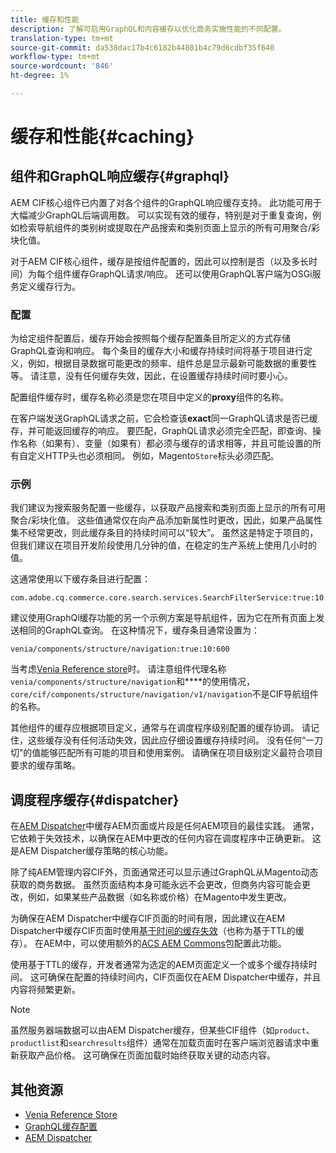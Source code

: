 ```yaml
---
title: 缓存和性能
description: 了解可启用GraphQL和内容缓存以优化商务实施性能的不同配置。
translation-type: tm+mt
source-git-commit: da538dac17b4c6182b44801b4c79d6cdbf35f640
workflow-type: tm+mt
source-wordcount: '846'
ht-degree: 1%

---
```


# 缓存和性能{#caching}

## 组件和GraphQL响应缓存{#graphql}

AEM CIF核心组件已内置了对各个组件的GraphQL响应缓存支持。 此功能可用于大幅减少GraphQL后端调用数。 可以实现有效的缓存，特别是对于重复查询，例如检索导航组件的类别树或提取在产品搜索和类别页面上显示的所有可用聚合/彩块化值。

对于AEM CIF核心组件，缓存是按组件配置的，因此可以控制是否（以及多长时间）为每个组件缓存GraphQL请求/响应。 还可以使用GraphQL客户端为OSGi服务定义缓存行为。

### 配置

为给定组件配置后，缓存开始会按照每个缓存配置条目所定义的方式存储GraphQL查询和响应。 每个条目的缓存大小和缓存持续时间将基于项目进行定义，例如，根据目录数据可能更改的频率、组件总是显示最新可能数据的重要性等。 请注意，没有任何缓存失效，因此，在设置缓存持续时间时要小心。

配置组件缓存时，缓存名称必须是您在项目中定义的&#x200B;**proxy**&#x200B;组件的名称。

在客户端发送GraphQL请求之前，它会检查该&#x200B;**exact**&#x200B;同一GraphQL请求是否已缓存，并可能返回缓存的响应。 要匹配，GraphQL请求必须完全匹配，即查询、操作名称（如果有）、变量（如果有）都必须与缓存的请求相等，并且可能设置的所有自定义HTTP头也必须相同。 例如，Magento`Store`标头必须匹配。

### 示例

我们建议为搜索服务配置一些缓存，以获取产品搜索和类别页面上显示的所有可用聚合/彩块化值。 这些值通常仅在向产品添加新属性时更改，因此，如果产品属性集不经常更改，则此缓存条目的持续时间可以“较大”。 虽然这是特定于项目的，但我们建议在项目开发阶段使用几分钟的值，在稳定的生产系统上使用几小时的值。

这通常使用以下缓存条目进行配置：

```
com.adobe.cq.commerce.core.search.services.SearchFilterService:true:10:3600
```

建议使用GraphQl缓存功能的另一个示例方案是导航组件，因为它在所有页面上发送相同的GraphQL查询。 在这种情况下，缓存条目通常设置为：

```
venia/components/structure/navigation:true:10:600
```

当考虑[Venia Reference store](https://github.com/adobe/aem-cif-guides-venia)时。 请注意组件代理名称`venia/components/structure/navigation`和&#x200B;****&#x200B;的使用情况，`core/cif/components/structure/navigation/v1/navigation`不是CIF导航组件的名称。

其他组件的缓存应根据项目定义，通常与在调度程序级别配置的缓存协调。 请记住，这些缓存没有任何活动失效，因此应仔细设置缓存持续时间。 没有任何“一刀切”的值能够匹配所有可能的项目和使用案例。 请确保在项目级别定义最符合项目要求的缓存策略。

## 调度程序缓存{#dispatcher}

在[AEM Dispatcher](https://experienceleague.adobe.com/docs/experience-manager-dispatcher/using/dispatcher.html?lang=zh-Hans)中缓存AEM页面或片段是任何AEM项目的最佳实践。 通常，它依赖于失效技术，以确保在AEM中更改的任何内容在调度程序中正确更新。 这是AEM Dispatcher缓存策略的核心功能。

除了纯AEM管理内容CIF外，页面通常还可以显示通过GraphQL从Magento动态获取的商务数据。 虽然页面结构本身可能永远不会更改，但商务内容可能会更改，例如，如果某些产品数据（如名称或价格）在Magento中发生更改。

为确保在AEM Dispatcher中缓存CIF页面的时间有限，因此建议在AEM Dispatcher中缓存CIF页面时使用[基于时间的缓存失效](https://experienceleague.adobe.com/docs/experience-manager-dispatcher/using/configuring/dispatcher-configuration.html?lang=en#configuring-time-based-cache-invalidation-enablettl)（也称为基于TTL的缓存）。 在AEM中，可以使用额外的[ACS AEM Commons](https://adobe-consulting-services.github.io/acs-aem-commons/)包配置此功能。

使用基于TTL的缓存，开发者通常为选定的AEM页面定义一个或多个缓存持续时间。 这可确保在配置的持续时间内，CIF页面仅在AEM Dispatcher中缓存，并且内容将频繁更新。

>[!NOTE]
>
>虽然服务器端数据可以由AEM Dispatcher缓存，但某些CIF组件（如`product`、`productlist`和`searchresults`组件）通常在加载页面时在客户端浏览器请求中重新获取产品价格。 这可确保在页面加载时始终获取关键的动态内容。

## 其他资源

- [Venia Reference Store](https://github.com/adobe/aem-cif-guides-venia)
- [GraphQL缓存配置](https://github.com/adobe/commerce-cif-graphql-client#caching)
- [AEM Dispatcher](https://experienceleague.adobe.com/docs/experience-manager-dispatcher/using/dispatcher.html)
